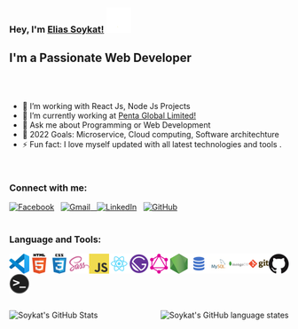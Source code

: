 
### Hey, I'm [Elias Soykat!](https://elias-soykat.netlify.app/) <img src="https://raw.githubusercontent.com/Kathryn-Jie/Kathryn-Jie/main/wave.gif" width="45px"/>


## I'm a Passionate Web Developer


<br/>
<br/>

- 🔭 I’m working with React Js, Node Js Projects
- 🌱 I’m currently working at [Penta Global Limited!](https://www.pentabd.com/)
- 💬 Ask me about Programming or Web Development
- 🥅 2022 Goals: Microservice, Cloud computing, Software architechture
- ⚡ Fun fact: I love myself updated with all latest technologies and tools .

&emsp;
  ### Connect with me:

<p align="left">
	<a href="https://www.facebook.com/elias.soykat7/"><img src="https://img.icons8.com/bubbles/60/000000/facebook-new.png" alt="Facebook"/></a>
 &nbsp;	<a href="mailto:eliasmd624@gmail.com"><img src="https://img.icons8.com/bubbles/60/000000/gmail.png" alt="Gmail"/>
 &nbsp;	</a>
	<a href="https://www.linkedin.com/in/elias-soykat"><img src="https://img.icons8.com/bubbles/60/000000/linkedin.png" alt="LinkedIn"/></a>
 &nbsp;	<a href="https://github.com/elias-soykat"><img src="https://img.icons8.com/bubbles/60/000000/github.png" alt="GitHub"/></a>

<br/>
<br/>


  ### Language and Tools:

<img align="left" alt="Visual Studio Code" width="36px" src="https://raw.githubusercontent.com/github/explore/80688e429a7d4ef2fca1e82350fe8e3517d3494d/topics/visual-studio-code/visual-studio-code.png" />
<img align="left" alt="HTML5" width="36px" src="https://raw.githubusercontent.com/github/explore/80688e429a7d4ef2fca1e82350fe8e3517d3494d/topics/html/html.png" />
<img align="left" alt="CSS3" width="36px" src="https://raw.githubusercontent.com/github/explore/80688e429a7d4ef2fca1e82350fe8e3517d3494d/topics/css/css.png" />
<img align="left" alt="Sass" width="36px" src="https://raw.githubusercontent.com/github/explore/80688e429a7d4ef2fca1e82350fe8e3517d3494d/topics/sass/sass.png" />
<img align="left" alt="JavaScript" width="36px" src="https://raw.githubusercontent.com/github/explore/80688e429a7d4ef2fca1e82350fe8e3517d3494d/topics/javascript/javascript.png" />
<img align="left" alt="React" width="36px" src="https://raw.githubusercontent.com/github/explore/80688e429a7d4ef2fca1e82350fe8e3517d3494d/topics/react/react.png" />
<img align="left" alt="Gatsby" width="36px" src="https://raw.githubusercontent.com/github/explore/e94815998e4e0713912fed477a1f346ec04c3da2/topics/gatsby/gatsby.png" />
<img align="left" alt="GraphQL" width="36px" src="https://raw.githubusercontent.com/github/explore/80688e429a7d4ef2fca1e82350fe8e3517d3494d/topics/graphql/graphql.png" />
<img align="left" alt="Node.js" width="36px" src="https://raw.githubusercontent.com/github/explore/80688e429a7d4ef2fca1e82350fe8e3517d3494d/topics/nodejs/nodejs.png" />

<img align="left" alt="SQL" width="36px" src="https://raw.githubusercontent.com/github/explore/80688e429a7d4ef2fca1e82350fe8e3517d3494d/topics/sql/sql.png" />
<img align="left" alt="MySQL" width="36px" src="https://raw.githubusercontent.com/github/explore/80688e429a7d4ef2fca1e82350fe8e3517d3494d/topics/mysql/mysql.png" />
<img align="left" alt="MongoDB" width="36px" src="https://raw.githubusercontent.com/github/explore/80688e429a7d4ef2fca1e82350fe8e3517d3494d/topics/mongodb/mongodb.png" />
<img align="left" alt="Git" width="36px" src="https://raw.githubusercontent.com/github/explore/80688e429a7d4ef2fca1e82350fe8e3517d3494d/topics/git/git.png" />
<img align="left" alt="GitHub" width="36px" src="https://raw.githubusercontent.com/github/explore/78df643247d429f6cc873026c0622819ad797942/topics/github/github.png" />
<img align="left" alt="HTML5" width="36px" src="https://raw.githubusercontent.com/github/explore/80688e429a7d4ef2fca1e82350fe8e3517d3494d/topics/terminal/terminal.png" />




<br/>

<br/>

<br/>

<br/>
<br/>
<br/>


  <img align="left"  src="https://github-readme-stats.vercel.app/api?username=elias-soykat&show_icons=true&line_height=27&count_private=true&title_color=ffffff&text_color=c9cacc&icon_color=79fe96&bg_color=1A2B34" alt="Soykat's GitHub Stats" />


<img align="right" src="https://github-readme-stats.vercel.app/api/top-langs?username=elias-soykat&show_icons=true&locale=en&layout=compact&line_height=27&count_private=true&title_color=ffffff&text_color=c9cacc&icon_color=4AB097&bg_color=1A2B34" alt="Soykat's GitHub language states" alt="ovi" />

<br/><br/>
	
<br/><br/>	
